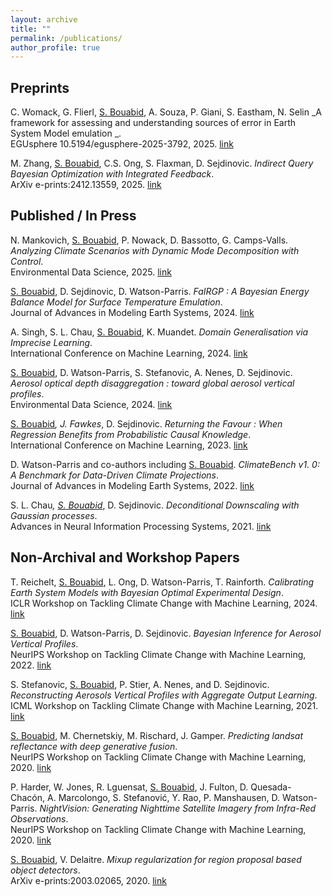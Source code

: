 ```yaml
---
layout: archive
title: ""
permalink: /publications/
author_profile: true
---
```


## Preprints

C. Womack, G. Flierl, <ins>S. Bouabid</ins>, A. Souza, P. Giani, S. Eastham, N. Selin  _A framework for assessing and understanding sources of error in Earth System Model emulation _. <br> EGUsphere 10.5194/egusphere-2025-3792, 2025. [link](https://egusphere.copernicus.org/preprints/2025/egusphere-2025-3792/)

M. Zhang, <ins>S. Bouabid</ins>, C.S. Ong, S. Flaxman, D. Sejdinovic. _Indirect Query Bayesian Optimization with Integrated Feedback_. <br> ArXiv e-prints:2412.13559, 2025. [link](https://arxiv.org/abs/2412.13559)



## Published / In Press

N. Mankovich, <ins>S. Bouabid</ins>, P. Nowack, D. Bassotto, G. Camps-Valls. _Analyzing Climate Scenarios with Dynamic Mode Decomposition with Control_. <br> Environmental Data Science, 2025. [link](https://doi.org/10.1017/eds.2025.8)


<ins>S. Bouabid</ins>, D. Sejdinovic, D. Watson-Parris. _FaIRGP : A Bayesian Energy Balance Model for Surface Temperature Emulation_. <br> Journal of Advances in Modeling Earth Systems, 2024. [link](https://agupubs.onlinelibrary.wiley.com/doi/full/10.1029/2023MS003926)


A. Singh, S. L. Chau, <ins>S. Bouabid</ins>, K. Muandet. _Domain Generalisation via Imprecise Learning_. <br> International
Conference on Machine Learning, 2024. [link](https://proceedings.mlr.press/v235/singh24a.html)


<ins>S. Bouabid</ins>, D. Watson-Parris, S. Stefanovic, A. Nenes, D. Sejdinovic. _Aerosol optical depth disaggregation : toward global aerosol vertical profiles_. <br> Environmental Data Science, 2024. [link](https://www.cambridge.org/core/journals/environmental-data-science/article/aerosol-optical-depth-disaggregation-toward-global-aerosol-vertical-profiles/8CCB065837EDC3E2DFA731AA5C73092E)


<ins>S. Bouabid</ins><sup>*</sup>, J. Fawkes<sup>*</sup>, D. Sejdinovic. _Returning the Favour : When Regression Benefits from Probabilistic Causal Knowledge_. <br> International Conference on Machine Learning, 2023. [link](https://proceedings.mlr.press/v202/bouabid23a.html)


D. Watson-Parris and co-authors including <ins>S. Bouabid</ins>. _ClimateBench v1. 0: A Benchmark for Data-Driven Climate Projections_. <br> Journal of Advances in Modeling Earth Systems, 2022. [link](https://agupubs.onlinelibrary.wiley.com/doi/full/10.1029/2021MS002954)


S. L. Chau<sup>*</sup>, <ins>S. Bouabid</ins><sup>*</sup>, D. Sejdinovic. _Deconditional Downscaling with Gaussian processes_. <br> Advances in Neural Information Processing Systems, 2021. [link](https://proceedings.neurips.cc/paper_files/paper/2021/hash/94aef38441efa3380a3bed3faf1f9d5d-Abstract.html)





## Non-Archival and Workshop Papers


T. Reichelt, <ins>S. Bouabid</ins>, L. Ong, D. Watson-Parris, T. Rainforth. _Calibrating Earth System Models with Bayesian Optimal Experimental Design_. <br> ICLR Workshop on Tackling Climate Change with Machine Learning, 2024. [link](https://www.climatechange.ai/papers/iclr2024/74)


<ins>S. Bouabid</ins>, D. Watson-Parris, D. Sejdinovic. _Bayesian Inference for Aerosol Vertical Profiles_. <br> NeurIPS Workshop on Tackling Climate Change with Machine Learning, 2022. [link](https://www.climatechange.ai/papers/neurips2022/4)


S. Stefanovic, <ins>S. Bouabid</ins>, P. Stier, A. Nenes, and D. Sejdinovic. _Reconstructing Aerosols Vertical Profiles with Aggregate Output Learning_. <br> ICML Workshop on Tackling Climate Change with Machine Learning, 2021. [link](https://eartharxiv.org/repository/view/2512/)


<ins>S. Bouabid</ins>, M. Chernetskiy, M. Rischard, J. Gamper. _Predicting landsat reflectance with deep generative fusion_. <br> NeurIPS Workshop on Tackling Climate Change with Machine Learning, 2020. [link](https://www.climatechange.ai/papers/neurips2020/17) 


P. Harder, W. Jones, R. Lguensat, <ins>S. Bouabid</ins>, J. Fulton, D. Quesada-Chacón, A. Marcolongo, S. Stefanović, Y. Rao, P. Manshausen, D. Watson-Parris. _NightVision: Generating Nighttime Satellite Imagery from Infra-Red Observations_. <br>  NeurIPS Workshop on Tackling Climate Change with Machine Learning, 2020. [link](https://www.climatechange.ai/papers/neurips2020/30)


<ins>S. Bouabid</ins>, V. Delaitre. _Mixup regularization for region proposal based object detectors_. <br> ArXiv e-prints:2003.02065, 2020. [link](https://arxiv.org/abs/2003.02065)
